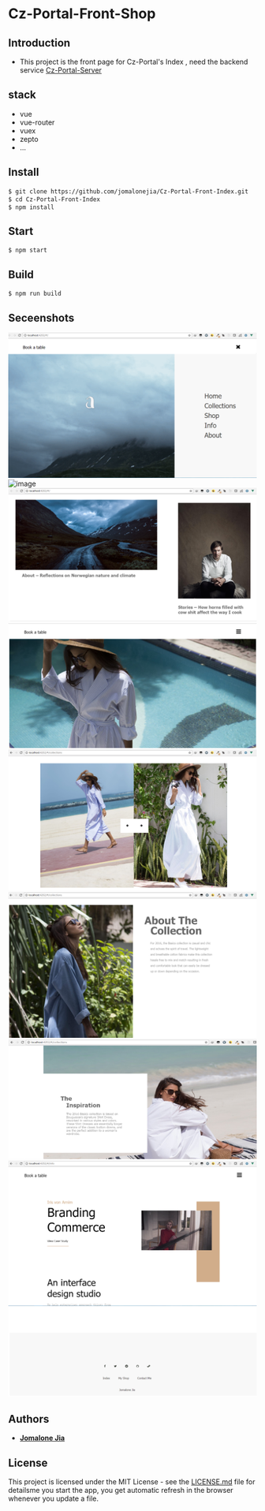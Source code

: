 # Cz-Portal-Front-Shop

## Introduction

- This project is the front page for Cz-Portal's Index , need the backend service [Cz-Portal-Server](https://github.com/jomalonejia/Cz-Portal-Server)


## stack
* vue
* vue-router
* vuex
* zepto
* ...

## Install

    $ git clone https://github.com/jomalonejia/Cz-Portal-Front-Index.git
    $ cd Cz-Portal-Front-Index
    $ npm install


## Start

    $ npm start

## Build

    $ npm run build

## Seceenshots


![image](https://github.com/jomalonejia/Cz-Portal-Front-Index/blob/master/screenshots/homepage_1.png)<br />
![image](https://github.com/jomalonejia/Cz-Portal-Front-Index/blob/master/screenshots/ihomepage_2.png)<br />
![image](https://github.com/jomalonejia/Cz-Portal-Front-Index/blob/master/screenshots/homepage_3.png)<br />
![image](https://github.com/jomalonejia/Cz-Portal-Front-Index/blob/master/screenshots/collection_1.png)<br />
![image](https://github.com/jomalonejia/Cz-Portal-Front-Index/blob/master/screenshots/collection_2.png)<br />
![image](https://github.com/jomalonejia/Cz-Portal-Front-Index/blob/master/screenshots/collection_3.png)<br />
![image](https://github.com/jomalonejia/Cz-Portal-Front-Index/blob/master/screenshots/collection_4.png)<br />
![image](https://github.com/jomalonejia/Cz-Portal-Front-Index/blob/master/screenshots/info_1.png)<br />
![image](https://github.com/jomalonejia/Cz-Portal-Front-Index/blob/master/screenshots/footer.png)<br />

## Authors

* **[Jomalone Jia](https://github.com/jomalonejia)**

## License

This project is licensed under the MIT License - see the [LICENSE.md](LICENSE.md) file for detailsme you start the app, you get automatic refresh in the browser whenever you update a file.
